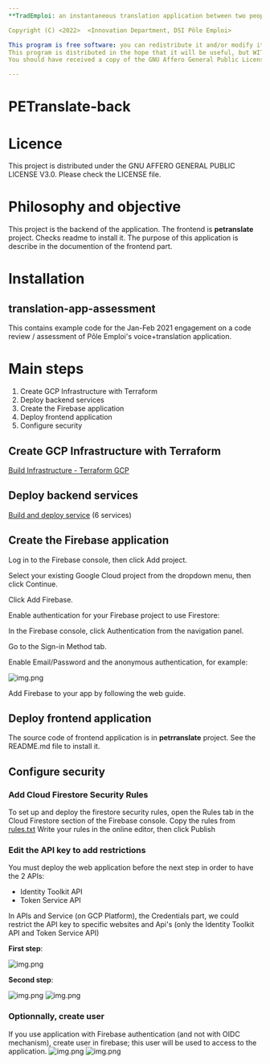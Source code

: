 ```yaml
---
**TradEmploi: an instantaneous translation application between two people, one of whom is allophone**

Copyright (C) <2022>  <Innovation Department, DSI Pôle Emploi>

This program is free software: you can redistribute it and/or modify it under the terms of the GNU Affero General Public License as published by the Free Software Foundation, either version 3 of the License, or (at your option) any later version.
This program is distributed in the hope that it will be useful, but WITHOUT ANY WARRANTY; without even the implied warranty of MERCHANTABILITY or FITNESS FOR A PARTICULAR PURPOSE.  See the GNU Affero General Public License for more details.
You should have received a copy of the GNU Affero General Public License along with this program.  If not, see https://www.gnu.org/licenses/.

---
```


# PETranslate-back

# Licence
This project is distributed under the GNU AFFERO GENERAL PUBLIC LICENSE V3.0. Please check the LICENSE file.

# Philosophy and objective

This project is the backend of the application. The frontend is **petranslate** project. Checks readme to install it.
The purpose of this application is describe in the documention of the frontend part.

# Installation

## translation-app-assessment
This contains example code for the Jan-Feb 2021 engagement on a code review / assessment of Pôle Emploi's voice+translation application.


# Main steps

1. Create GCP Infrastructure with Terraform
2. Deploy backend services
3. Create the Firebase application
4. Deploy frontend application
5. Configure security

## Create GCP Infrastructure with Terraform 
[Build Infrastructure - Terraform GCP](translation-app-assessment/terraform/README.md)


## Deploy backend services
[Build and deploy service](translation-app-assessment/backend/README.md)
(6 services)

## Create the Firebase application

Log in to the Firebase console, then click Add project.

Select your existing Google Cloud project from the dropdown menu, then click Continue.

Click Add Firebase.

Enable authentication for your Firebase project to use Firestore:

In the Firebase console, click Authentication from the navigation panel.

Go to the Sign-in Method tab.

Enable Email/Password and the anonymous authentication, for example:

![img.png](./images/img4.png)

Add Firebase to your app by following the web guide.


## Deploy frontend application
The source code of frontend application is in **petrranslate** project. See the README.md file to install it.

## Configure security

### Add Cloud Firestore Security Rules

To set up and deploy the firestore security rules, open the Rules tab in the Cloud Firestore section of the Firebase console.
Copy the rules from [rules.txt](./firestore_rules/rules.txt) Write your rules in the online editor, then click Publish

### Edit the API key to add restrictions

You must deploy the web application before the next step in order to have the 2 APIs:
- Identity Toolkit API
- Token Service API

In APIs and Service (on GCP Platform), the Credentials part, we could restrict the API key to specific websites and Api's (only the Identity Toolkit API and
Token Service API)

**First step**:

![img.png](images/img.png)

**Second step**:

![img.png](images/img2.png)
![img.png](images/img3.png)

### Optionnally, create user
If you use application with Firebase authentication (and not with OIDC mechanism), create user in firebase; this user will be used to access to the application.
![img.png](images/img5.png)
![img.png](images/img6.png)
